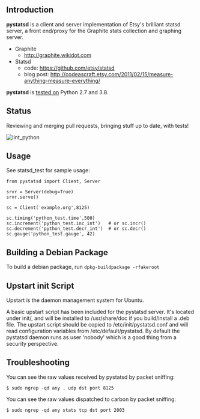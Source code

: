 Introduction
------------

**pystatsd** is a client and server implementation of Etsy's brilliant statsd
server, a front end/proxy for the Graphite stats collection and graphing server.

* Graphite
    - http://graphite.wikidot.com
* Statsd
    - code: https://github.com/etsy/statsd
    - blog post: http://codeascraft.etsy.com/2011/02/15/measure-anything-measure-everything/

**pystatsd** is [tested on](https://github.com/sivy/pystatsd/actions) Python 2.7 and 3.8.

Status
-------------

Reviewing and merging pull requests, bringing stuff up to date, with tests!

![lint_python](https://github.com/sivy/pystatsd/workflows/lint_python/badge.svg)

Usage
-------------

See statsd_test for sample usage:

    from pystatsd import Client, Server

    srvr = Server(debug=True)
    srvr.serve()

    sc = Client('example.org',8125)

    sc.timing('python_test.time',500)
    sc.increment('python_test.inc_int')   # or sc.incr()
    sc.decrement('python_test.decr_int')  # or sc.decr()
    sc.gauge('python_test.gauge', 42)

Building a Debian Package
-------------

To build a debian package, run `dpkg-buildpackage -rfakeroot`

Upstart init Script
-------------
Upstart is the daemon management system for Ubuntu.

A basic upstart script has been included for the pystatsd server. It's located
under init/, and will be installed to /usr/share/doc if you build/install a
.deb file. The upstart script should be copied to /etc/init/pystatsd.conf and
will read configuration variables from /etc/default/pystatsd. By default the
pystatsd daemon runs as user 'nobody' which is a good thing from a security
perspective.

Troubleshooting
-------------

You can see the raw values received by pystatsd by packet sniffing:

    $ sudo ngrep -qd any . udp dst port 8125

You can see the raw values dispatched to carbon by packet sniffing:

    $ sudo ngrep -qd any stats tcp dst port 2003
